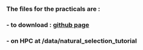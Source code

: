 ### The files for the practicals are :
### - to download : [github page](https://github.com/HunemeierLab/EMBO_Practical_Course_2023)
### - on HPC at /data/natural_selection_tutorial
